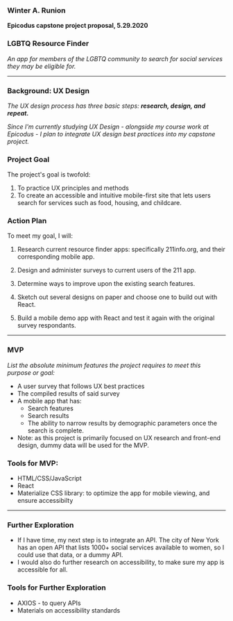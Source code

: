 ### Winter A. Runion
**Epicodus capstone project proposal, 5.29.2020**

### LGBTQ Resource Finder
_An app for members of the LGBTQ community to search for social services they may be eligible for._
*****
### Background: UX Design
_The UX design process has three basic steps: **research, design, and repeat.**_

_Since I'm currently studying UX Design - alongside my course work at Epicodus - I plan to integrate UX design best practices into my capstone project._

### Project Goal
The project's goal is twofold: 
  1. To practice UX  principles and methods
  2. To create an accessible and intuitive mobile-first site that lets users search for services such as food, housing, and childcare.

### Action Plan
To meet my goal, I will:
1. Research current resource finder apps: specifically 211info.org, and their corresponding mobile app.

2. Design and administer surveys to current users of the 211 app.

3. Determine ways to improve upon the existing search features. 

4. Sketch out several designs on paper and choose one to build out with React.

5. Build a mobile demo app with React and test it again with the original survey respondants.
*****
<!-- ###### Background: LGBTQ Focus

I chose to center the app's focus on the LGBTQ community because: 
  * It's a cause I'm both a part of and passionate about
  * It's clearly distinct from any services that are currently being offered, so that no claims of copyright infringement can be made. 
  * It can still show general social services, such as food, housing, and childcare, so the scope of the search can stay essentially the same.

I chose to focus on a mobile build because:

  * "Mobile first" is an important design principle
  * A mobile app is more accessible to vulnerable populations - not everyone has computer access, but most people have a phone. 
  * I haven't yet created a mobile first build, so it's a good challenge!  -->

### MVP
_List the absolute minimum features the project requires to meet this purpose or goal:_
* A user survey that follows UX best practices
* The compiled results of said survey
* A mobile app that has:
  * Search features
  * Search results
  * The ability to narrow results by demographic parameters once the search is complete.
* Note: as this project is primarily focused on UX research and front-end design, dummy data will be used for the MVP.

### Tools for MVP:
* HTML/CSS/JavaScript
* React
* Materialize CSS library: to optimize the app for mobile viewing, and ensure accessibilty

* * *

### Further Exploration

* If I have time, my next step is to integrate an API. The city of New York has an open API that lists 1000+ social services available to women, so I could use that data, or a dummy API.
* I would also do further research on accessibility, to make sure my app is accessible for all. 

### Tools for Further Exploration
* AXIOS - to query APIs
* Materials on accessibility standards

<!-- _In a perfect world I would:_
* Continue the UX design process of "Research, Design, Repeat."
  * Ask the original survey participants for feedback on my new app.
  * Compile the results and determine what changes need to be made.
  * Integrate those changes into my app.
* Spend more time looking into accessibility standards, and making sure my app meets them.
* Spend time learning tools like FIGMA, so that I could ask users for feedback on new ideas or features. -->

<!-- Data Source: 
https://data.cityofnewyork.us/resource/pqg4-dm6b.json -->
